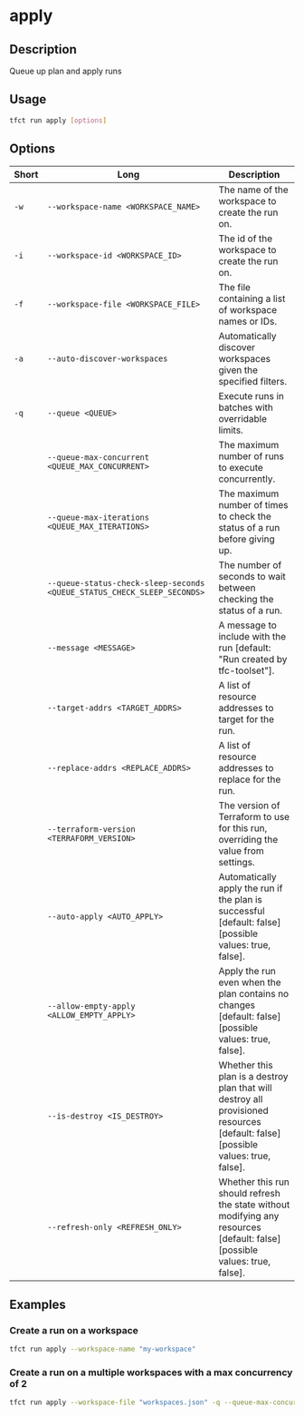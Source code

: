 # apply

## Description

Queue up plan and apply runs

## Usage

```bash
tfct run apply [options]
```

## Options

| Short | Long                                                                    | Description                                                                                                                      |
|-------|-------------------------------------------------------------------------|----------------------------------------------------------------------------------------------------------------------------------|
| `-w`  | `--workspace-name <WORKSPACE_NAME>`                                     | The name of the workspace to create the run on.                                                                                  |
| `-i`  | `--workspace-id <WORKSPACE_ID>`                                         | The id of the workspace to create the run on.                                                                                    |
| `-f`  | `--workspace-file <WORKSPACE_FILE>`                                     | The file containing a list of workspace names or IDs.                                                                            |
| `-a`  | `--auto-discover-workspaces`                                            | Automatically discover workspaces given the specified filters.                                                                   |
| `-q`  | `--queue <QUEUE>`                                                       | Execute runs in batches with overridable limits.                                                                                 |
|       | `--queue-max-concurrent <QUEUE_MAX_CONCURRENT>`                         | The maximum number of runs to execute concurrently.                                                                              |
|       | `--queue-max-iterations <QUEUE_MAX_ITERATIONS>`                         | The maximum number of times to check the status of a run before giving up.                                                       |
|       | `--queue-status-check-sleep-seconds <QUEUE_STATUS_CHECK_SLEEP_SECONDS>` | The number of seconds to wait between checking the status of a run.                                                              |
|       | `--message <MESSAGE>`                                                   | A message to include with the run [default: "Run created by tfc-toolset"].                                                       |
|       | `--target-addrs <TARGET_ADDRS>`                                         | A list of resource addresses to target for the run.                                                                              |
|       | `--replace-addrs <REPLACE_ADDRS>`                                       | A list of resource addresses to replace for the run.                                                                             |
|       | `--terraform-version <TERRAFORM_VERSION>`                               | The version of Terraform to use for this run, overriding the value from settings.                                                |
|       | `--auto-apply <AUTO_APPLY>`                                             | Automatically apply the run if the plan is successful [default: false] [possible values: true, false].                           |
|       | `--allow-empty-apply <ALLOW_EMPTY_APPLY>`                               | Apply the run even when the plan contains no changes [default: false] [possible values: true, false].                            |
|       | `--is-destroy <IS_DESTROY>`                                             | Whether this plan is a destroy plan that will destroy all provisioned resources [default: false] [possible values: true, false]. |
|       | `--refresh-only <REFRESH_ONLY>`                                         | Whether this run should refresh the state without modifying any resources [default: false] [possible values: true, false].       |

## Examples

### Create a run on a workspace

```bash
tfct run apply --workspace-name "my-workspace"
```

### Create a run on a multiple workspaces with a max concurrency of 2

```bash
tfct run apply --workspace-file "workspaces.json" -q --queue-max-concurrent 2
```